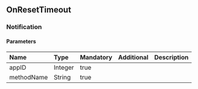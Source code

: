 ## OnResetTimeout

### Notification
#### Parameters
|Name|Type|Mandatory|Additional|Description|
|:---|:---|:--------|:---------|:----------|
|appID|Integer|true|||
|methodName|String|true|||
